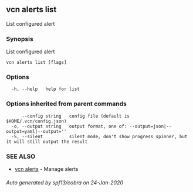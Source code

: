 ## vcn alerts list

List configured alert

### Synopsis

List configured alert

```
vcn alerts list [flags]
```

### Options

```
  -h, --help   help for list
```

### Options inherited from parent commands

```
      --config string   config file (default is $HOME/.vcn/config.json)
  -o, --output string   output format, one of: --output=json|--output=yaml|--output=''
  -S, --silent          silent mode, don't show progress spinner, but it will still output the result
```

### SEE ALSO

* [vcn alerts](vcn_alerts.md)	 - Manage alerts

###### Auto generated by spf13/cobra on 24-Jan-2020

